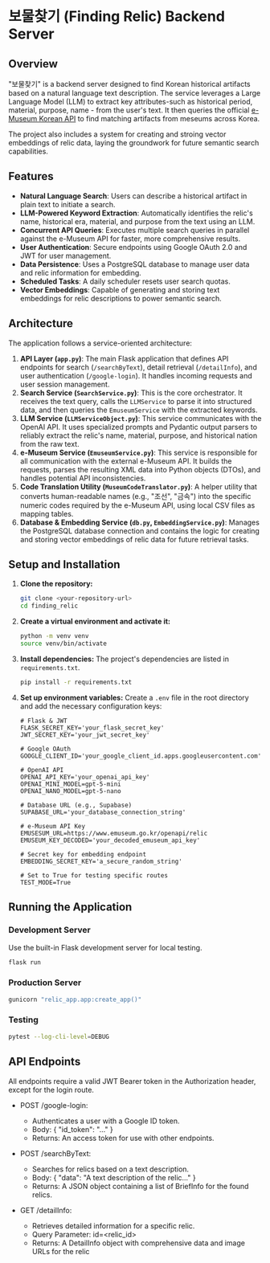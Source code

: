 # 보물찾기 (Finding Relic) Backend Server

## Overview

"보물찾기" is a backend server designed to find Korean historical artifacts based on a natural language text description. The service leverages a Large Language Model (LLM) to extract key attributes-such as historical period, material, purpose, name - from the user's text. It then queries the official [e-Museum Korean API](https://www.emuseum.go.kr/main) to find matching artifacts from meseums across Korea.

The project also includes a system for creating and stroing vector embeddings of relic data, laying the groundwork for future semantic search capabilities.


## Features

* **Natural Language Search**: Users can describe a historical artifact in plain text to initiate a search.
* **LLM-Powered Keyword Extraction**: Automatically identifies the relic's name, historical era, material, and purpose from the text using an LLM.
* **Concurrent API Queries**: Executes multiple search queries in parallel against the e-Museum API for faster, more comprehensive results.
* **User Authentication**: Secure endpoints using Google OAuth 2.0 and JWT for user management.
* **Data Persistence**: Uses a PostgreSQL database to manage user data and relic information for embedding.
* **Scheduled Tasks**: A daily scheduler resets user search quotas.
* **Vector Embeddings**: Capable of generating and storing text embeddings for relic descriptions to power semantic search.


## Architecture

The application follows a service-oriented architecture:

1.  **API Layer (`app.py`)**: The main Flask application that defines API endpoints for search (`/searchByText`), detail retrieval (`/detailInfo`), and user authentication (`/google-login`). It handles incoming requests and user session management.
2.  **Search Service (`SearchService.py`)**: This is the core orchestrator. It receives the text query, calls the `LLMService` to parse it into structured data, and then queries the `EmuseumService` with the extracted keywords.
3.  **LLM Service (`LLMServiceObject.py`)**: This service communicates with the OpenAI API. It uses specialized prompts and Pydantic output parsers to reliably extract the relic's name, material, purpose, and historical nation from the raw text.
4.  **e-Museum Service (`EmuseumService.py`)**: This service is responsible for all communication with the external e-Museum API. It builds the requests, parses the resulting XML data into Python objects (DTOs), and handles potential API inconsistencies.
5.  **Code Translation Utility (`MuseumCodeTranslator.py`)**: A helper utility that converts human-readable names (e.g., "조선", "금속") into the specific numeric codes required by the e-Museum API, using local CSV files as mapping tables.
6.  **Database & Embedding Service (`db.py`, `EmbeddingService.py`)**: Manages the PostgreSQL database connection and contains the logic for creating and storing vector embeddings of relic data for future retrieval tasks.


## Setup and Installation

1.  **Clone the repository:**
    ```bash
    git clone <your-repository-url>
    cd finding_relic
    ```

2.  **Create a virtual environment and activate it:**
    ```bash
    python -m venv venv
    source venv/bin/activate
    ```

3.  **Install dependencies:**
    The project's dependencies are listed in `requirements.txt`.
    ```bash
    pip install -r requirements.txt
    ```

4.  **Set up environment variables:**
    Create a `.env` file in the root directory and add the necessary configuration keys:
    ```.env
    # Flask & JWT
    FLASK_SECRET_KEY='your_flask_secret_key'
    JWT_SECRET_KEY='your_jwt_secret_key'

    # Google OAuth
    GOOGLE_CLIENT_ID='your_google_client_id.apps.googleusercontent.com'

    # OpenAI API
    OPENAI_API_KEY='your_openai_api_key'
    OPENAI_MINI_MODEL=gpt-5-mini
    OPENAI_NANO_MODEL=gpt-5-nano

    # Database URL (e.g., Supabase)
    SUPABASE_URL='your_database_connection_string'

    # e-Museum API Key
    EMUSESUM_URL=https://www.emuseum.go.kr/openapi/relic
    EMUSEUM_KEY_DECODED='your_decoded_emuseum_api_key'

    # Secret key for embedding endpoint
    EMBEDDING_SECRET_KEY='a_secure_random_string'

    # Set to True for testing specific routes
    TEST_MODE=True
    ```




## Running the Application

### Development Server

Use the built-in Flask development server for local testing.

```bash
flask run
```
### Production Server
```bash
gunicorn "relic_app.app:create_app()"
```

### Testing
```bash
pytest --log-cli-level=DEBUG
```

## API Endpoints


All endpoints require a valid JWT Bearer token in the Authorization header, except for the login route.

* POST /google-login:
   * Authenticates a user with a Google ID token.
   * Body: { "id_token": "..." }
   * Returns: An access token for use with other endpoints.

* POST /searchByText:
    * Searches for relics based on a text description.
    * Body: { "data": "A text description of the relic..." }
    * Returns: A JSON object containing a list of BriefInfo for the found relics.

* GET /detailInfo:
    * Retrieves detailed information for a specific relic.
    * Query Parameter: id=<relic_id>
    * Returns: A DetailInfo object with comprehensive data and image URLs for the relic
